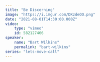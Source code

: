```yaml
---
title: "Be Discerning"
image: "https://i.imgur.com/DKzdeOO.png"
date: "2021-08-01T14:30:00.000Z"
video:
    type: "vimeo"
    id: 582127466
speaker:
    name: "Bart Wilkins"
    permalink: "bart-wilkins"
series: "lets-move-call"
---
```

